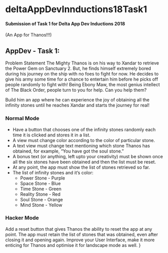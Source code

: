 # deltaAppDevInnductions18Task1
#### Submission of Task 1 for Delta App Dev Inductions 2018

(An App for Thanos!!!)

## AppDev - Task 1:

Problem Statement
The Mighty Thanos is on his way to Xandar to retrieve the Power Gem on Sanctuary 2. But, he finds himself extremely bored during his journey on the ship with no foes to fight for now. He decides to give his army some time for a chance to entertain him before he picks off people randomly to fight with! Being Ebony Maw, the most genius intellect of The Black Order, people turn to you for help. Can you help them?

Build him an app where he can experience the joy of obtaining all the infinity stones until he reaches Xandar and starts the journey for real!

### Normal Mode
- Have a button that chooses one of the infinity stones randomly each time it is clicked and stores it in a list.
- A view must change color according to the color of particular stone.
- A text view must change text mentioning which stone Thanos has obtained, for example, “You have got the soul stone.”
- A bonus text (or anything, left upto your creativity) must be shown once all the six stones have been obtained and then the list must be reset.
- At any point, the app must show the list of stones retrieved so far.
- The list of infinity stones and it’s color:
  - Power Stone - Purple
  - Space Stone - Blue
  - Time Stone - Green
  - Reality Stone - Red
  - Soul Stone - Orange
  - Mind Stone - Yellow


### Hacker Mode
Add a reset button that gives Thanos the ability to reset the app at any point.
The app must retain the list of stones that was obtained, even after closing it and opening again.
Improve your User Interface, make it more enticing for Thanos and optimise it for landscape mode as well.
}
